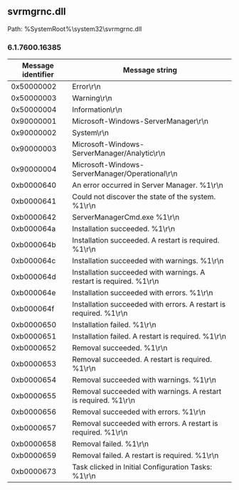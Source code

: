## svrmgrnc.dll

Path: %SystemRoot%\system32\svrmgrnc.dll

### 6.1.7600.16385

Message identifier | Message string
--- | ---
0x50000002 | Error\r\n
0x50000003 | Warning\r\n
0x50000004 | Information\r\n
0x90000001 | Microsoft-Windows-ServerManager\r\n
0x90000002 | System\r\n
0x90000003 | Microsoft-Windows-ServerManager/Analytic\r\n
0x90000004 | Microsoft-Windows-ServerManager/Operational\r\n
0xb0000640 | An error occurred in Server Manager. %1\r\n
0xb0000641 | Could not discover the state of the system. %1\r\n
0xb0000642 | ServerManagerCmd.exe %1\r\n
0xb000064a | Installation succeeded. %1\r\n
0xb000064b | Installation succeeded. A restart is required. %1\r\n
0xb000064c | Installation succeeded with warnings. %1\r\n
0xb000064d | Installation succeeded with warnings. A restart is required. %1\r\n
0xb000064e | Installation succeeded with errors. %1\r\n
0xb000064f | Installation succeeded with errors. A restart is required. %1\r\n
0xb0000650 | Installation failed. %1\r\n
0xb0000651 | Installation failed. A restart is required. %1\r\n
0xb0000652 | Removal succeeded. %1\r\n
0xb0000653 | Removal succeeded. A restart is required. %1\r\n
0xb0000654 | Removal succeeded with warnings. %1\r\n
0xb0000655 | Removal succeeded with warnings. A restart is required. %1\r\n
0xb0000656 | Removal succeeded with errors. %1\r\n
0xb0000657 | Removal succeeded with errors. A restart is required. %1\r\n
0xb0000658 | Removal failed. %1\r\n
0xb0000659 | Removal failed. A restart is required. %1\r\n
0xb0000673 | Task clicked in Initial Configuration Tasks: %1\r\n
